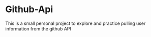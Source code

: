 # Github-Api
This is a small personal project to explore and practice pulling user information from the github API
